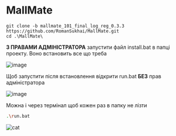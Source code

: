 <h1>MallMate</h1>

``` shell
git clone -b mallmate_101_final_log_reg_0.3.3 https://github.com/RomanSukhai/MallMate.git
cd .\MallMate\

```
**З ПРАВАМИ АДМІНІСТРАТОРА** запустити файл install.bat в папці проекту. Воно встановить все що треба

   ![image](https://github.com/RomanSukhai/MallMate/assets/118640498/9aee1e5e-916c-4109-94e2-308a05af3022)

Щоб запустити після встановлення відкрити run.bat **БЕЗ** прав адміністратора

   ![image](https://github.com/RomanSukhai/MallMate/assets/118640498/1f7c94ce-203a-40a8-8998-b24af4a085e4)


Можна і через термінал щоб кожен раз в папку не лізти

```bash
.\run.bat
```


   ![cat](https://github.com/RomanSukhai/MallMate/assets/118640498/488761ad-a13a-438b-82df-02a00ef1bcc3)

